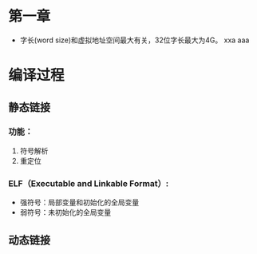 # 第一章
* 字长(word size)和虚拟地址空间最大有关，32位字长最大为4G。
xxa
aaa
# 编译过程

## 静态链接
### 功能：
1. 符号解析
2. 重定位
### ELF（Executable and Linkable Format）:

* 强符号：局部变量和初始化的全局变量
* 弱符号：未初始化的全局变量
## 动态链接 
